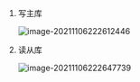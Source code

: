 1. 写主库

   ![image-20211106222612446](https://myblog-imgs.oss-cn-hangzhou.aliyuncs.com/blog/imgs/image-20211106222612446.png)

2. 读从库

   ![image-20211106222647739](https://myblog-imgs.oss-cn-hangzhou.aliyuncs.com/blog/imgs/image-20211106222647739.png)